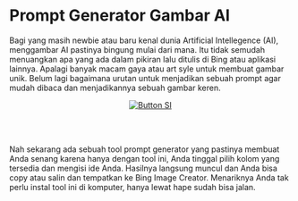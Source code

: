 # Prompt Generator Gambar AI

Bagi yang masih newbie atau baru kenal dunia Artificial Intellegence (AI), menggambar AI pastinya bingung mulai dari mana. Itu tidak semudah menuangkan apa yang ada dalam pikiran lalu ditulis di Bing atau aplikasi lainnya. Apalagi banyak macam gaya atau art syle untuk membuat gambar unik. Belum lagi bagaimana urutan untuk menjadikan sebuah prompt agar mudah dibaca dan menjadikannya sebuah gambar keren.

<div align = center>
    
[![Button SI]][Link SI]

<br>
<br>
</div>

Nah sekarang ada sebuah tool prompt generator yang pastinya membuat Anda senang karena hanya dengan tool ini, Anda tinggal pilih kolom yang tersedia dan mengisi ide Anda. Hasilnya langsung muncul dan Anda bisa copy atau salin dan tempatkan ke Bing Image Creator. Menariknya Anda tak perlu instal tool ini di komputer, hanya lewat hape sudah bisa jalan.



<!---------------------------------[ Bagian Single Image ]---------------------------------->

[Button SI]: https://ratakan.com/uploads/prd-69e89fa48f.jpg
[Link SI]: #
